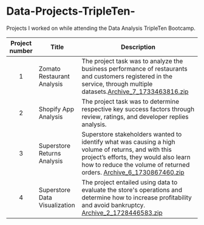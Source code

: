 # Data-Projects-TripleTen-
Projects I worked on while attending the Data Analysis TripleTen Bootcamp.


| Project number | Title | Description |
| :-----------: | ----------- |----------- |
| 1 | Zomato Restaurant Analysis| The project task was to analyze the business performance of restaurants and customers registered in the service, through multiple datasets.[Archive_7_1733463816.zip](https://github.com/user-attachments/files/18149930/Archive_7_1733463816.zip) |
| 2 | Shopify App Analysis | The project task was to determine respective key success factors through review, ratings, and developer replies analysis. |
| 3 | Superstore Returns Analysis | Superstore stakeholders wanted to identify what was causing a high volume of returns, and with this project’s efforts, they would also learn how to reduce the volume of returned orders. [Archive_6_1730867460.zip](https://github.com/user-attachments/files/18149916/Archive_6_1730867460.zip) |
| 4 | Superstore Data Visualization | The project entailed using data to evaluate the store's operations and determine how to increase profitability and avoid bankruptcy.  [Archive_2_1728446583.zip](https://github.com/user-attachments/files/18149906/Archive_2_1728446583.zip) |

